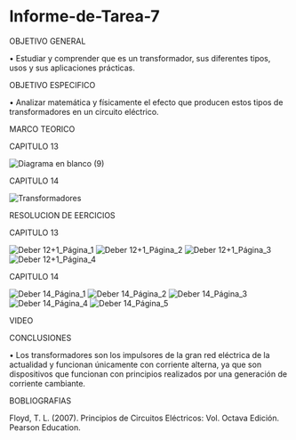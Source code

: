 # Informe-de-Tarea-7

OBJETIVO GENERAL 

•	Estudiar y comprender que es un transformador, sus diferentes tipos, usos y sus aplicaciones prácticas.


OBJETIVO ESPECIFICO

•	Analizar matemática y físicamente el efecto que producen estos tipos de transformadores en un circuito eléctrico. 

MARCO TEORICO

CAPITULO 13

![Diagrama en blanco (9)](https://user-images.githubusercontent.com/93899658/153577330-4e71a275-4cd7-4c72-9477-005b85edb131.png)


CAPITULO 14

![Transformadores](https://user-images.githubusercontent.com/93209004/153526424-395aff51-5993-40c0-95bb-9bb20ad22508.png)

RESOLUCION DE EERCICIOS 

CAPITULO 13

![Deber 12+1_Página_1](https://user-images.githubusercontent.com/93209004/153526382-f4d46329-e018-4ae0-8943-89b91bf5ecc0.jpg)
![Deber 12+1_Página_2](https://user-images.githubusercontent.com/93209004/153526384-482d42bf-a467-4b43-9486-6b6d7c623d3b.jpg)
![Deber 12+1_Página_3](https://user-images.githubusercontent.com/93209004/153526386-5ed864ff-424d-4488-ada3-12d942dde864.jpg)
![Deber 12+1_Página_4](https://user-images.githubusercontent.com/93209004/153526388-8a49a2f1-269b-45c9-abb9-fb20cd1a2136.jpg)


CAPITULO 14

![Deber 14_Página_1](https://user-images.githubusercontent.com/93209004/153526299-7860e811-60a9-4958-baec-befcb7ca8a0b.jpg)
![Deber 14_Página_2](https://user-images.githubusercontent.com/93209004/153526303-f7ed0de1-4baf-4c2e-83e3-3a076427a072.jpg)
![Deber 14_Página_3](https://user-images.githubusercontent.com/93209004/153526304-5a4a6b28-fac4-4790-90f4-905fb51bc943.jpg)
![Deber 14_Página_4](https://user-images.githubusercontent.com/93209004/153526306-1712fbac-7b55-497d-a900-33e4735e9833.jpg)
![Deber 14_Página_5](https://user-images.githubusercontent.com/93209004/153526307-48267125-6f57-4025-8414-9e5c351a723b.jpg)


VIDEO


CONCLUSIONES 

•	Los transformadores son los impulsores de la gran red eléctrica de la actualidad y funcionan únicamente con corriente alterna, ya que son dispositivos que funcionan con principios realizados por una generación de corriente cambiante. 

BOBLIOGRAFIAS 

Floyd, T. L. (2007). Principios de Circuitos Eléctricos: Vol. Octava Edición. Pearson Education.
